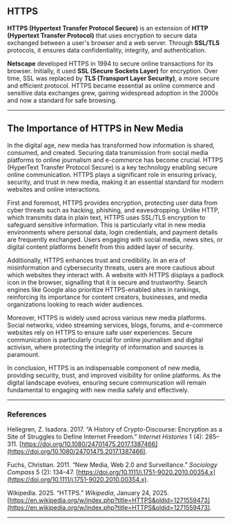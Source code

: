 ## HTTPS

**HTTPS (Hypertext Transfer Protocol Secure)** is an extension of **HTTP (Hypertext Transfer Protocol)** that uses encryption to secure data exchanged between a user's browser and a web server. Through **SSL/TLS** protocols, it ensures data confidentiality, integrity, and authentication.

**Netscape** developed HTTPS in 1994 to secure online transactions for its browser. Initially, it used **SSL (Secure Sockets Layer)** for encryption. Over time, SSL was replaced by **TLS (Transport Layer Security)**, a more secure and efficient protocol. HTTPS became essential as online commerce and sensitive data exchanges grew, gaining widespread adoption in the 2000s and now a standard for safe browsing.

---

## **The Importance of HTTPS in New Media**

In the digital age, new media has transformed how information is shared, consumed, and created. Securing data transmission from social media platforms to online journalism and e-commerce has become crucial. HTTPS (HyperText Transfer Protocol Secure) is a key technology enabling secure online communication. HTTPS plays a significant role in ensuring privacy, security, and trust in new media, making it an essential standard for modern websites and online interactions.

First and foremost, HTTPS provides encryption, protecting user data from cyber threats such as hacking, phishing, and eavesdropping. Unlike HTTP, which transmits data in plain text, HTTPS uses SSL/TLS encryption to safeguard sensitive information. This is particularly vital in new media environments where personal data, login credentials, and payment details are frequently exchanged. Users engaging with social media, news sites, or digital content platforms benefit from this added layer of security.

Additionally, HTTPS enhances trust and credibility. In an era of misinformation and cybersecurity threats, users are more cautious about which websites they interact with. A website with HTTPS displays a padlock icon in the browser, signalling that it is secure and trustworthy. Search engines like Google also prioritize HTTPS-enabled sites in rankings, reinforcing its importance for content creators, businesses, and media organizations looking to reach wider audiences.

Moreover, HTTPS is widely used across various new media platforms. Social networks, video streaming services, blogs, forums, and e-commerce websites rely on HTTPS to ensure safe user experiences. Secure communication is particularly crucial for online journalism and digital activism, where protecting the integrity of information and sources is paramount.

In conclusion, HTTPS is an indispensable component of new media, providing security, trust, and improved visibility for online platforms. As the digital landscape evolves, ensuring secure communication will remain fundamental to engaging with new media safely and effectively.



--- 

### References  

Hellegren, Z. Isadora. 2017. “A History of Crypto-Discourse: Encryption as a Site of Struggles to Define Internet Freedom.” *Internet Histories* 1 (4): 285–311. [https://doi.org/10.1080/24701475.2017.1387466](https://doi.org/10.1080/24701475.2017.1387466).  

Fuchs, Christian. 2011. “New Media, Web 2.0 and Surveillance.” *Sociology Compass* 5 (2): 134–47. [https://doi.org/10.1111/j.1751-9020.2010.00354.x](https://doi.org/10.1111/j.1751-9020.2010.00354.x).  

Wikipedia. 2025. “HTTPS.” *Wikipedia*, January 24, 2025. [https://en.wikipedia.org/w/index.php?title=HTTPS&oldid=1271559473](https://en.wikipedia.org/w/index.php?title=HTTPS&oldid=1271559473).  

---

